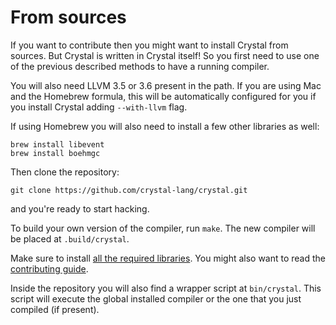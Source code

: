 # From sources

If you want to contribute then you might want to install Crystal from sources. But Crystal is written in Crystal itself! So you first need to use one of the previous described methods to have a running compiler.

You will also need LLVM 3.5 or 3.6 present in the path. If you are using Mac and the Homebrew formula, this will be automatically configured for you if you install Crystal adding `--with-llvm` flag.

If using Homebrew you will also need to install a few other libraries as well:

```
brew install libevent
brew install boehmgc
```

Then clone the repository:

```
git clone https://github.com/crystal-lang/crystal.git
```

and you're ready to start hacking.

To build your own version of the compiler, run `make`. The new compiler will be placed at `.build/crystal`.

Make sure to install [all the required libraries](https://github.com/crystal-lang/crystal/wiki/All-required-libraries). You might also want to read the [contributing guide](https://github.com/crystal-lang/crystal/blob/master/Contributing.md).

Inside the repository you will also find a wrapper script at `bin/crystal`. This script will execute the global installed compiler or the one that you just compiled (if present).
